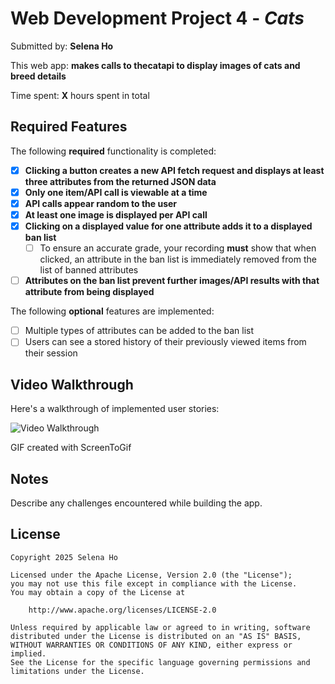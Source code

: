 # Web Development Project 4 - *Cats*

Submitted by: **Selena Ho**

This web app: **makes calls to thecatapi to display images of cats and breed details**

Time spent: **X** hours spent in total

## Required Features

The following **required** functionality is completed:

- [X] **Clicking a button creates a new API fetch request and displays at least three attributes from the returned JSON data**
- [X] **Only one item/API call is viewable at a time**
- [X] **API calls appear random to the user**
- [X] **At least one image is displayed per API call**
- [X] **Clicking on a displayed value for one attribute adds it to a displayed ban list**
  - [ ] To ensure an accurate grade, your recording **must** show that when clicked, an attribute in the ban list is immediately removed from the list of banned attributes
- [ ] **Attributes on the ban list prevent further images/API results with that attribute from being displayed**

The following **optional** features are implemented:

- [ ] Multiple types of attributes can be added to the ban list
- [ ] Users can see a stored history of their previously viewed items from their session

## Video Walkthrough

Here's a walkthrough of implemented user stories:

<img src='http://i.imgur.com/link/to/your/gif/file.gif' title='Video Walkthrough' width='' alt='Video Walkthrough' />

<!-- Replace this with whatever GIF tool you used! -->
GIF created with ScreenToGif  
<!-- Recommended tools:
[Kap](https://getkap.co/) for macOS
[ScreenToGif](https://www.screentogif.com/) for Windows
[peek](https://github.com/phw/peek) for Linux. -->

## Notes

Describe any challenges encountered while building the app.

## License

    Copyright 2025 Selena Ho

    Licensed under the Apache License, Version 2.0 (the "License");
    you may not use this file except in compliance with the License.
    You may obtain a copy of the License at

        http://www.apache.org/licenses/LICENSE-2.0

    Unless required by applicable law or agreed to in writing, software
    distributed under the License is distributed on an "AS IS" BASIS,
    WITHOUT WARRANTIES OR CONDITIONS OF ANY KIND, either express or implied.
    See the License for the specific language governing permissions and
    limitations under the License.